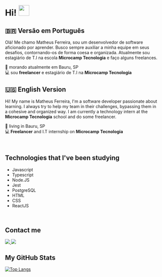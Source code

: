 # Hi! <img src="https://media.giphy.com/media/hvRJCLFzcasrR4ia7z/giphy.gif" width="35px"> 

## 🇧🇷️ Versão em **Português**
 Olá! Me chamo Matheus Ferreira, sou um desenvolvedor de software aficionado por aprender. Busco sempre auxiliar a minha equipe em seus desafios, contornando-os de forma coesa e organizada.
 Atualmente sou estagiário de T.I na escola **Microcamp Tecnologia** e faço alguns freelances.

 
📌️ morando atualmente em Bauru, SP
<br/>
💻️ sou **freelancer** e estagiário de T.I na **Microcamp Tecnologia**

## 🇺🇸️  **English** Version 


Hi! My name is Matheus Ferreira, I'm a software developer passionate about learning. I always try to help my team in their challenges, bypassing them in a cohesive and organized way.
  I am currently a technology intern at the **Microcamp Tecnologia** school and do some freelancer.

📌️ living in Bauru, SP
<br/>
💻️ **Freelancer** and I.T internship on **Microcamp Tecnologia**

<br/>

## **Technologies that I've been studying**
- Javascript
- Typescript
- Node.JS
- Jest
- PostgreSQL
- HTML 
- CSS
- ReactJS

<br>

## **Contact me**
<a href='https://www.linkedin.com/in/matheus-ferreira-9267091b3/' target="_blank"> 
    <img src="https://img.shields.io/badge/LinkedIn-0077B5?style=for-the-badge&logo=linkedin&logoColor=white" />
</a>
<a href="https://t.me/MattFerreira18" target="_blank">
   <img src="https://img.shields.io/badge/Telegram-2CA5E0?style=for-the-badge&logo=telegram&logoColor=white"> 
</a>

<br>

## **My GitHub Stats**

[![Top Langs](https://github-readme-stats.vercel.app/api/top-langs/?username=MattFerreira18&show_icons=true&theme=tokyonight)](https://github.com/MattFerreira18/github-readme-stats)
